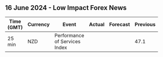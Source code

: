 ## 16 June 2024 - Low Impact Forex News

| Time (GMT) | Currency | Event | Actual | Forecast | Previous |
|------|----------|-------|--------|----------|----------|
| 25 min | NZD | Performance of Services Index |  |  | 47.1 |
